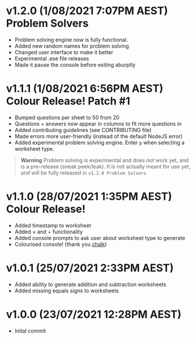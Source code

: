 <!-- @format -->
# v1.2.0 (1/08/2021 7:07PM AEST) Problem Solvers
- Problem solving engine now is fully functional. 
- Added new random names for problem solving
- Changed user interface to make it better
- Experimental .exe file releases
- Made it pause the console before exiting aburptly

# v1.1.1 (1/08/2021 6:56PM AEST) Colour Release! Patch #1
- Bumped questions per sheet to 50 from 20
- Questions + answers now appear in columns to fit more questions in
- Added contributing guidelines (see CONTRIBUTING file)
- Made errors more user-friendly (instead of the default NodeJS error)
- Added experimental problem solving engine. Enter `p` when selecting a worksheet type.
> **Warning** Problem solving is experimental and does *not* work yet, and is a pre-release (sneak peek/leak). 
> It is not actually meant for use yet, and will be fully released in `v1.2.0 Problem Solvers`
# v1.1.0 (28/07/2021 1:35PM AEST) Colour Release!

- Added timestamp to worksheet
- Added × and ÷ functionality
- Added console prompts to ask user about worksheet type to generate
- Colourised console! (thank you [chalk](https://www.npmjs.com/package/chalk))

# v1.0.1 (25/07/2021 2:33PM AEST)

- Added ability to generate addition and subtraction worksheets
- Added missing equals signs to worksheets

# v1.0.0 (23/07/2021 12:28PM AEST)

- Inital commit
